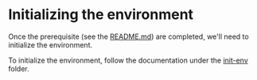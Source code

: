 # Initializing the environment

Once the prerequisite (see the [README.md](../README.MD#prerequisites)) are completed, we'll need to initialize the environment.

To initialize the environment, follow the documentation under the [init-env](../init-env) folder.

